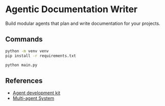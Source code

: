 # Agentic Documentation Writer

Build modular agents that plan and write documentation for your projects.

## Commands

```bash
python -m venv venv
pip install -r requirements.txt

python main.py
```


## References

* [Agent development kit](https://google.github.io/adk-docs/)
* [Multi-agent System](https://google.github.io/adk-docs/agents/multi-agents/)